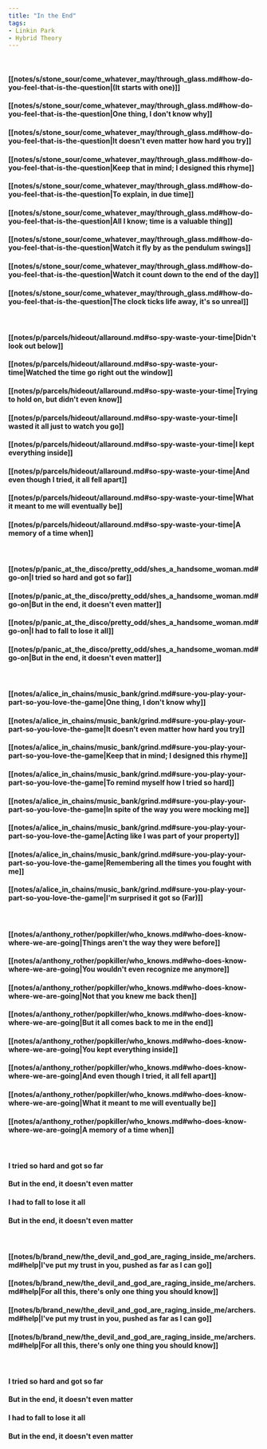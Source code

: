 ```yaml
---
title: "In the End"
tags:
- Linkin Park
- Hybrid Theory
---
```

&nbsp;
#### [[notes/s/stone_sour/come_whatever_may/through_glass.md#how-do-you-feel-that-is-the-question|(It starts with one)]]
#### [[notes/s/stone_sour/come_whatever_may/through_glass.md#how-do-you-feel-that-is-the-question|One thing, I don't know why]]
#### [[notes/s/stone_sour/come_whatever_may/through_glass.md#how-do-you-feel-that-is-the-question|It doesn't even matter how hard you try]]
#### [[notes/s/stone_sour/come_whatever_may/through_glass.md#how-do-you-feel-that-is-the-question|Keep that in mind; I designed this rhyme]]
#### [[notes/s/stone_sour/come_whatever_may/through_glass.md#how-do-you-feel-that-is-the-question|To explain, in due time]]
#### [[notes/s/stone_sour/come_whatever_may/through_glass.md#how-do-you-feel-that-is-the-question|All I know; time is a valuable thing]]
#### [[notes/s/stone_sour/come_whatever_may/through_glass.md#how-do-you-feel-that-is-the-question|Watch it fly by as the pendulum swings]]
#### [[notes/s/stone_sour/come_whatever_may/through_glass.md#how-do-you-feel-that-is-the-question|Watch it count down to the end of the day]]
#### [[notes/s/stone_sour/come_whatever_may/through_glass.md#how-do-you-feel-that-is-the-question|The clock ticks life away, it's so unreal]]
&nbsp;
#### [[notes/p/parcels/hideout/allaround.md#so-spy-waste-your-time|Didn't look out below]]
#### [[notes/p/parcels/hideout/allaround.md#so-spy-waste-your-time|Watched the time go right out the window]]
#### [[notes/p/parcels/hideout/allaround.md#so-spy-waste-your-time|Trying to hold on, but didn't even know]]
#### [[notes/p/parcels/hideout/allaround.md#so-spy-waste-your-time|I wasted it all just to watch you go]]
#### [[notes/p/parcels/hideout/allaround.md#so-spy-waste-your-time|I kept everything inside]]
#### [[notes/p/parcels/hideout/allaround.md#so-spy-waste-your-time|And even though I tried, it all fell apart]]
#### [[notes/p/parcels/hideout/allaround.md#so-spy-waste-your-time|What it meant to me will eventually be]]
#### [[notes/p/parcels/hideout/allaround.md#so-spy-waste-your-time|A memory of a time when]]
&nbsp;
#### [[notes/p/panic_at_the_disco/pretty_odd/shes_a_handsome_woman.md#go-on|I tried so hard and got so far]]
#### [[notes/p/panic_at_the_disco/pretty_odd/shes_a_handsome_woman.md#go-on|But in the end, it doesn't even matter]]
#### [[notes/p/panic_at_the_disco/pretty_odd/shes_a_handsome_woman.md#go-on|I had to fall to lose it all]]
#### [[notes/p/panic_at_the_disco/pretty_odd/shes_a_handsome_woman.md#go-on|But in the end, it doesn't even matter]]
&nbsp;
#### [[notes/a/alice_in_chains/music_bank/grind.md#sure-you-play-your-part-so-you-love-the-game|One thing, I don't know why]]
#### [[notes/a/alice_in_chains/music_bank/grind.md#sure-you-play-your-part-so-you-love-the-game|It doesn't even matter how hard you try]]
#### [[notes/a/alice_in_chains/music_bank/grind.md#sure-you-play-your-part-so-you-love-the-game|Keep that in mind; I designed this rhyme]]
#### [[notes/a/alice_in_chains/music_bank/grind.md#sure-you-play-your-part-so-you-love-the-game|To remind myself how I tried so hard]]
#### [[notes/a/alice_in_chains/music_bank/grind.md#sure-you-play-your-part-so-you-love-the-game|In spite of the way you were mocking me]]
#### [[notes/a/alice_in_chains/music_bank/grind.md#sure-you-play-your-part-so-you-love-the-game|Acting like I was part of your property]]
#### [[notes/a/alice_in_chains/music_bank/grind.md#sure-you-play-your-part-so-you-love-the-game|Remembering all the times you fought with me]]
#### [[notes/a/alice_in_chains/music_bank/grind.md#sure-you-play-your-part-so-you-love-the-game|I'm surprised it got so (Far)]]
&nbsp;
#### [[notes/a/anthony_rother/popkiller/who_knows.md#who-does-know-where-we-are-going|Things aren't the way they were before]]
#### [[notes/a/anthony_rother/popkiller/who_knows.md#who-does-know-where-we-are-going|You wouldn't even recognize me anymore]]
#### [[notes/a/anthony_rother/popkiller/who_knows.md#who-does-know-where-we-are-going|Not that you knew me back then]]
#### [[notes/a/anthony_rother/popkiller/who_knows.md#who-does-know-where-we-are-going|But it all comes back to me in the end]]
#### [[notes/a/anthony_rother/popkiller/who_knows.md#who-does-know-where-we-are-going|You kept everything inside]]
#### [[notes/a/anthony_rother/popkiller/who_knows.md#who-does-know-where-we-are-going|And even though I tried, it all fell apart]]
#### [[notes/a/anthony_rother/popkiller/who_knows.md#who-does-know-where-we-are-going|What it meant to me will eventually be]]
#### [[notes/a/anthony_rother/popkiller/who_knows.md#who-does-know-where-we-are-going|A memory of a time when]]
&nbsp;
#### I tried so hard and got so far
#### But in the end, it doesn't even matter
#### I had to fall to lose it all
#### But in the end, it doesn't even matter
&nbsp;
#### [[notes/b/brand_new/the_devil_and_god_are_raging_inside_me/archers.md#help|I've put my trust in you, pushed as far as I can go]]
#### [[notes/b/brand_new/the_devil_and_god_are_raging_inside_me/archers.md#help|For all this, there's only one thing you should know]]
#### [[notes/b/brand_new/the_devil_and_god_are_raging_inside_me/archers.md#help|I've put my trust in you, pushed as far as I can go]]
#### [[notes/b/brand_new/the_devil_and_god_are_raging_inside_me/archers.md#help|For all this, there's only one thing you should know]]
&nbsp;
#### I tried so hard and got so far
#### But in the end, it doesn't even matter
#### I had to fall to lose it all
#### But in the end, it doesn't even matter

